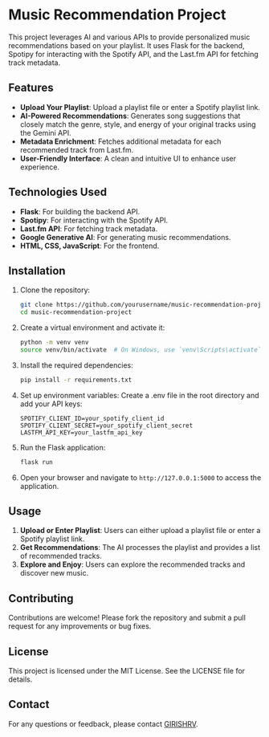 
# Music Recommendation Project

This project leverages AI and various APIs to provide personalized music recommendations based on your playlist. It uses Flask for the backend, Spotipy for interacting with the Spotify API, and the Last.fm API for fetching track metadata.

## Features

- **Upload Your Playlist**: Upload a playlist file or enter a Spotify playlist link.
- **AI-Powered Recommendations**: Generates song suggestions that closely match the genre, style, and energy of your original tracks using the Gemini API.
- **Metadata Enrichment**: Fetches additional metadata for each recommended track from Last.fm.
- **User-Friendly Interface**: A clean and intuitive UI to enhance user experience.

## Technologies Used

- **Flask**: For building the backend API.
- **Spotipy**: For interacting with the Spotify API.
- **Last.fm API**: For fetching track metadata.
- **Google Generative AI**: For generating music recommendations.
- **HTML, CSS, JavaScript**: For the frontend.

## Installation

1. Clone the repository:
   ```bash
   git clone https://github.com/yourusername/music-recommendation-project.git
   cd music-recommendation-project
   ```

2. Create a virtual environment and activate it:
   ```bash
   python -m venv venv
   source venv/bin/activate  # On Windows, use `venv\Scripts\activate`
   ```

3. Install the required dependencies:
   ```bash
   pip install -r requirements.txt
   ```

4. Set up environment variables:
   Create a .env file in the root directory and add your API keys:
   ```plaintext
   SPOTIFY_CLIENT_ID=your_spotify_client_id
   SPOTIFY_CLIENT_SECRET=your_spotify_client_secret
   LASTFM_API_KEY=your_lastfm_api_key
   ```

5. Run the Flask application:
   ```bash
   flask run
   ```

6. Open your browser and navigate to `http://127.0.0.1:5000` to access the application.

## Usage

1. **Upload or Enter Playlist**: Users can either upload a playlist file or enter a Spotify playlist link.
2. **Get Recommendations**: The AI processes the playlist and provides a list of recommended tracks.
3. **Explore and Enjoy**: Users can explore the recommended tracks and discover new music.

## Contributing

Contributions are welcome! Please fork the repository and submit a pull request for any improvements or bug fixes.

## License

This project is licensed under the MIT License. See the LICENSE file for details.

## Contact

For any questions or feedback, please contact [GIRISHRV](mailto:girish29052005@gmail.com).

